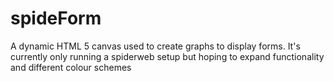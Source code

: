 # spideForm
A dynamic HTML 5 canvas used to create graphs to display forms.
It's currently only running a spiderweb setup but hoping to expand functionality and different colour schemes
